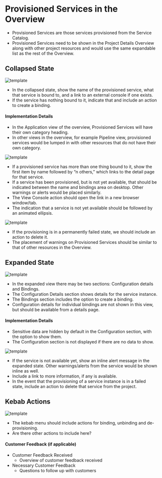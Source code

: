 

# Provisioned Services in the Overview

- Provisioned Services are those services provisioned from the Service Catalog.
- Provisioned Services need to be shown in the Project Details Overview along with other project resources and would use the same expandable list as the rest of the Overview.



## Collapsed State

![template](img/provisioned_service_collapsed_1.png)
- In the collapsed state, show the name of the provisioned service, what that service is bound to, and a link to an external console if one exists.
- If the service has nothing bound to it, indicate that and include an action to create a binding.


#### Implementation Details
- In the Application view of the overview, Provisioned Services will have their own category heading.
- In other views in the overview, for example Pipeline view, provisioned services would be lumped in with other resources that do not have their own category.

![template](img/provisioned_service_use_cases.png)
- If a provisioned service has more than one thing bound to it, show the first item by name followed by “n others,” which links to the detail page for that service.
- If a service has been provisioned, but is not yet available, that should be indicated between the name and bindings area on desktop. Other warnings or alerts would be placed similarly.
- The View Console action should open the link in a new browser window/tab.
- The indication that a service is not yet available should be followed by an animated ellipsis.


![template](img/provisioned_service_fail.png)
- If the provisioning is in a permanently failed state, we should include an action to delete it.
- The placement of warnings on Provisioned Services should be similar to that of other resources in the Overview.


## Expanded State

![template](img/provisioned_service_expanded_state_1.png)
- In the expanded view there may be two sections: Configuration details and Bindings.
- The Configuration Details section shows details for the service instance.
- The Bindings section includes the option to create a binding.
- Configuration details for individual bindings are not shown in this view, but should be available from a details page.


#### Implementation Details
- Sensitive data are hidden by default in the Configuration section, with the option to show them.
- The Configuration section is not displayed if there are no data to show.

![template](img/provisioned_service_expanded_state_2.png)
- If the service is not available yet, show an inline alert message in the expanded state. Other warnings/alerts from the service would be shown inline as well.
- Include a link to more information, if any is available.
- In the event that the provisioning of a service instance is in a failed state, include an action to delete that service from the project.

## Kebab Actions

![template](img/provisioned_service_kebab.png)
- The kebab menu should include actions for binding, unbinding and de-provisioning.
- Are there other actions to include here?



#### Customer Feedback (if applicable)
- Customer Feedback Received
	- Overview of customer feedback received
- Necessary Customer Feedback
	- Questions to follow up with customers
